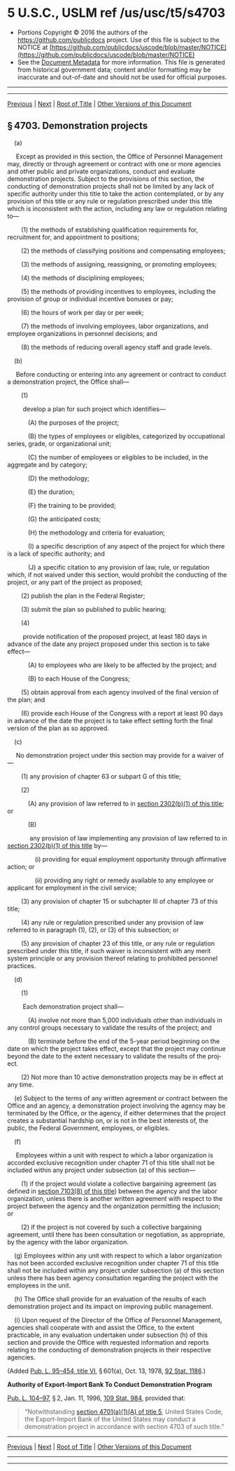 ---
---

# 5 U.S.C., USLM ref /us/usc/t5/s4703

* Portions Copyright © 2016 the authors of the https://github.com/publicdocs project.
  Use of this file is subject to the NOTICE at [https://github.com/publicdocs/uscode/blob/master/NOTICE](https://github.com/publicdocs/uscode/blob/master/NOTICE)
* See the [Document Metadata](././../../../../../..//README.md) for more information.
  This file is generated from historical government data; content and/or formatting may be inaccurate and out-of-date and should not be used for official purposes.

----------
----------

[Previous](./../../../../../..//us/usc/t5/ptIII/sptC/ch47/m__us_usc_t5_s4702.md) | [Next](./../../../../../..//us/usc/t5/ptIII/sptC/ch47/m__us_usc_t5_s4704.md) | [Root of Title](./../../../../../../) | [Other Versions of this Document](https://publicdocs.github.io/go/links?ns=uslm&ref=%2Fus%2Fusc%2Ft5%2Fs4703)

## § 4703. Demonstration projects

    (a)

     Except as provided in this section, the Office of Personnel Management may, directly or through agreement or contract with one or more agencies and other public and private organizations, conduct and evaluate demonstration projects. Subject to the provisions of this section, the conducting of demonstration projects shall not be limited by any lack of specific authority under this title to take the action contemplated, or by any provision of this title or any rule or regulation prescribed under this title which is inconsistent with the action, including any law or regulation relating to—

        (1) the methods of establishing qualification requirements for, recruitment for, and appointment to positions;

        (2) the methods of classifying positions and compensating employees;

        (3) the methods of assigning, reassigning, or promoting employees;

        (4) the methods of disciplining employees;

        (5) the methods of providing incentives to employees, including the provision of group or individual incentive bonuses or pay;

        (6) the hours of work per day or per week;

        (7) the methods of involving employees, labor organizations, and employee organizations in personnel decisions; and

        (8) the methods of reducing overall agency staff and grade levels.

    (b)

     Before conducting or entering into any agreement or contract to conduct a demonstration project, the Office shall—

        (1)

         develop a plan for such project which identifies—

            (A) the purposes of the project;

            (B) the types of employees or eligibles, categorized by occupational series, grade, or organizational unit;

            (C) the number of employees or eligibles to be included, in the aggregate and by category;

            (D) the methodology;

            (E) the duration;

            (F) the training to be provided;

            (G) the anticipated costs;

            (H) the methodology and criteria for evaluation;

            (I) a specific description of any aspect of the project for which there is a lack of specific authority; and

            (J) a specific citation to any provision of law, rule, or regulation which, if not waived under this section, would prohibit the conducting of the project, or any part of the project as proposed;

        (2) publish the plan in the Federal Register;

        (3) submit the plan so published to public hearing;

        (4)

         provide notification of the proposed proj­ect, at least 180 days in advance of the date any project proposed under this section is to take effect—

            (A) to employees who are likely to be affected by the project; and

            (B) to each House of the Congress;

        (5) obtain approval from each agency involved of the final version of the plan; and

        (6) provide each House of the Congress with a report at least 90 days in advance of the date the project is to take effect setting forth the final version of the plan as so approved.

    (c)

     No demonstration project under this section may provide for a waiver of—

        (1) any provision of chapter 63 or subpart G of this title;

        (2)

            (A) any provision of law referred to in [section 2302(b)(1) of this title][/us/usc/t5/s2302/b/1]; or

            (B)

             any provision of law implementing any provision of law referred to in [section 2302(b)(1) of this title][/us/usc/t5/s2302/b/1] by—

                (i) providing for equal employment opportunity through affirmative action; or

                (ii) providing any right or remedy available to any employee or applicant for employment in the civil service;

        (3) any provision of chapter 15 or subchapter III of chapter 73 of this title;

        (4) any rule or regulation prescribed under any provision of law referred to in paragraph (1), (2), or (3) of this subsection; or

        (5) any provision of chapter 23 of this title, or any rule or regulation prescribed under this title, if such waiver is inconsistent with any merit system principle or any provision thereof relating to prohibited personnel practices.

    (d)

        (1)

         Each demonstration project shall—

            (A) involve not more than 5,000 individuals other than individuals in any control groups necessary to validate the results of the proj­ect; and

            (B) terminate before the end of the 5-year period beginning on the date on which the project takes effect, except that the project may continue beyond the date to the extent necessary to validate the results of the proj­ect.

        (2) Not more than 10 active demonstration projects may be in effect at any time.

    (e) Subject to the terms of any written agreement or contract between the Office and an agency, a demonstration project involving the agency may be terminated by the Office, or the agency, if either determines that the project creates a substantial hardship on, or is not in the best interests of, the public, the Federal Government, employees, or eligibles.

    (f)

     Employees within a unit with respect to which a labor organization is accorded exclusive recognition under chapter 71 of this title shall not be included within any project under subsection (a) of this section—

        (1) if the project would violate a collective bargaining agreement (as defined in [section 7103(8) of this title][/us/usc/t5/s7103/8]) between the agency and the labor organization, unless there is another written agreement with respect to the project between the agency and the organization permitting the inclusion; or

        (2) if the project is not covered by such a collective bargaining agreement, until there has been consultation or negotiation, as appropriate, by the agency with the labor organization.

    (g) Employees within any unit with respect to which a labor organization has not been accorded exclusive recognition under chapter 71 of this title shall not be included within any proj­ect under subsection (a) of this section unless there has been agency consultation regarding the project with the employees in the unit.

    (h) The Office shall provide for an evaluation of the results of each demonstration project and its impact on improving public management.

    (i) Upon request of the Director of the Office of Personnel Management, agencies shall cooperate with and assist the Office, to the extent practicable, in any evaluation undertaken under subsection (h) of this section and provide the Office with requested information and reports relating to the conducting of demonstration projects in their respective agencies.

(Added [Pub. L. 95–454, title VI][/us/pl/95/454/tVI], § 601(a), Oct. 13, 1978, [92 Stat. 1186][/us/stat/92/1186].)

 __Authority of Export-Import Bank To Conduct Demonstration Program__ 

[Pub. L. 104–97][/us/pl/104/97], § 2, Jan. 11, 1996, [109 Stat. 984][/us/stat/109/984], provided that: 

> “Notwithstanding [section 4701(a)(1)(A) of title 5][/us/usc/t5/s4701/a/1/A], United States Code, the Export-Import Bank of the United States may conduct a demonstration project in accordance with section 4703 of such title.”

----------

[Previous](./../../../../../..//us/usc/t5/ptIII/sptC/ch47/m__us_usc_t5_s4702.md) | [Next](./../../../../../..//us/usc/t5/ptIII/sptC/ch47/m__us_usc_t5_s4704.md) | [Root of Title](./../../../../../../) | [Other Versions of this Document](https://publicdocs.github.io/go/links?ns=uslm&ref=%2Fus%2Fusc%2Ft5%2Fs4703)

----------
----------

[/us/usc/t5/s2302/b/1]: https://publicdocs.github.io/go/links?ns=uslm&ref=%2Fus%2Fusc%2Ft5%2Fs2302%2Fb%2F1
[/us/usc/t5/s2302/b/1]: https://publicdocs.github.io/go/links?ns=uslm&ref=%2Fus%2Fusc%2Ft5%2Fs2302%2Fb%2F1
[/us/usc/t5/s7103/8]: https://publicdocs.github.io/go/links?ns=uslm&ref=%2Fus%2Fusc%2Ft5%2Fs7103%2F8
[/us/pl/95/454/tVI]: https://publicdocs.github.io/go/links?ns=uslm&ref=%2Fus%2Fpl%2F95%2F454%2FtVI
[/us/stat/92/1186]: https://publicdocs.github.io/go/links?ns=uslm&ref=%2Fus%2Fstat%2F92%2F1186
[/us/pl/104/97]: https://publicdocs.github.io/go/links?ns=uslm&ref=%2Fus%2Fpl%2F104%2F97
[/us/stat/109/984]: https://publicdocs.github.io/go/links?ns=uslm&ref=%2Fus%2Fstat%2F109%2F984
[/us/usc/t5/s4701/a/1/A]: https://publicdocs.github.io/go/links?ns=uslm&ref=%2Fus%2Fusc%2Ft5%2Fs4701%2Fa%2F1%2FA


